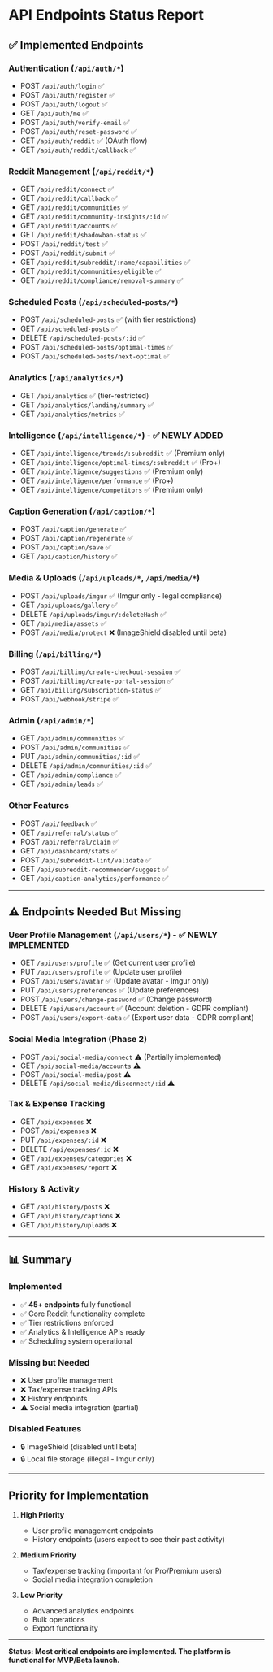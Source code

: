 # API Endpoints Status Report

## ✅ **Implemented Endpoints**

### **Authentication** (`/api/auth/*`)
- POST `/api/auth/login` ✅
- POST `/api/auth/register` ✅
- POST `/api/auth/logout` ✅
- GET `/api/auth/me` ✅
- POST `/api/auth/verify-email` ✅
- POST `/api/auth/reset-password` ✅
- GET `/api/auth/reddit` ✅ (OAuth flow)
- GET `/api/auth/reddit/callback` ✅

### **Reddit Management** (`/api/reddit/*`)
- GET `/api/reddit/connect` ✅
- GET `/api/reddit/callback` ✅
- GET `/api/reddit/communities` ✅
- GET `/api/reddit/community-insights/:id` ✅
- GET `/api/reddit/accounts` ✅
- GET `/api/reddit/shadowban-status` ✅
- POST `/api/reddit/test` ✅
- POST `/api/reddit/submit` ✅
- GET `/api/reddit/subreddit/:name/capabilities` ✅
- GET `/api/reddit/communities/eligible` ✅
- GET `/api/reddit/compliance/removal-summary` ✅

### **Scheduled Posts** (`/api/scheduled-posts/*`)
- POST `/api/scheduled-posts` ✅ (with tier restrictions)
- GET `/api/scheduled-posts` ✅
- DELETE `/api/scheduled-posts/:id` ✅
- POST `/api/scheduled-posts/optimal-times` ✅
- POST `/api/scheduled-posts/next-optimal` ✅

### **Analytics** (`/api/analytics/*`)
- GET `/api/analytics` ✅ (tier-restricted)
- GET `/api/analytics/landing/summary` ✅
- GET `/api/analytics/metrics` ✅

### **Intelligence** (`/api/intelligence/*`) - ✅ NEWLY ADDED
- GET `/api/intelligence/trends/:subreddit` ✅ (Premium only)
- GET `/api/intelligence/optimal-times/:subreddit` ✅ (Pro+)
- GET `/api/intelligence/suggestions` ✅ (Premium only)
- GET `/api/intelligence/performance` ✅ (Pro+)
- GET `/api/intelligence/competitors` ✅ (Premium only)

### **Caption Generation** (`/api/caption/*`)
- POST `/api/caption/generate` ✅
- POST `/api/caption/regenerate` ✅
- POST `/api/caption/save` ✅
- GET `/api/caption/history` ✅

### **Media & Uploads** (`/api/uploads/*`, `/api/media/*`)
- POST `/api/uploads/imgur` ✅ (Imgur only - legal compliance)
- GET `/api/uploads/gallery` ✅
- DELETE `/api/uploads/imgur/:deleteHash` ✅
- GET `/api/media/assets` ✅
- POST `/api/media/protect` ❌ (ImageShield disabled until beta)

### **Billing** (`/api/billing/*`)
- POST `/api/billing/create-checkout-session` ✅
- POST `/api/billing/create-portal-session` ✅
- GET `/api/billing/subscription-status` ✅
- POST `/api/webhook/stripe` ✅

### **Admin** (`/api/admin/*`)
- GET `/api/admin/communities` ✅
- POST `/api/admin/communities` ✅
- PUT `/api/admin/communities/:id` ✅
- DELETE `/api/admin/communities/:id` ✅
- GET `/api/admin/compliance` ✅
- GET `/api/admin/leads` ✅

### **Other Features**
- POST `/api/feedback` ✅
- GET `/api/referral/status` ✅
- POST `/api/referral/claim` ✅
- GET `/api/dashboard/stats` ✅
- POST `/api/subreddit-lint/validate` ✅
- GET `/api/subreddit-recommender/suggest` ✅
- GET `/api/caption-analytics/performance` ✅

---

## ⚠️ **Endpoints Needed But Missing**

### **User Profile Management** (`/api/users/*`) - ✅ NEWLY IMPLEMENTED
- GET `/api/users/profile` ✅ (Get current user profile)
- PUT `/api/users/profile` ✅ (Update user profile)
- POST `/api/users/avatar` ✅ (Update avatar - Imgur only)
- PUT `/api/users/preferences` ✅ (Update preferences)
- POST `/api/users/change-password` ✅ (Change password)
- DELETE `/api/users/account` ✅ (Account deletion - GDPR compliant)
- POST `/api/users/export-data` ✅ (Export user data - GDPR compliant)

### **Social Media Integration** (Phase 2)
- POST `/api/social-media/connect` ⚠️ (Partially implemented)
- GET `/api/social-media/accounts` ⚠️
- POST `/api/social-media/post` ⚠️
- DELETE `/api/social-media/disconnect/:id` ⚠️

### **Tax & Expense Tracking**
- GET `/api/expenses` ❌
- POST `/api/expenses` ❌
- PUT `/api/expenses/:id` ❌
- DELETE `/api/expenses/:id` ❌
- GET `/api/expenses/categories` ❌
- GET `/api/expenses/report` ❌

### **History & Activity**
- GET `/api/history/posts` ❌
- GET `/api/history/captions` ❌
- GET `/api/history/uploads` ❌

---

## 📊 **Summary**

### **Implemented**
- ✅ **45+ endpoints** fully functional
- ✅ Core Reddit functionality complete
- ✅ Tier restrictions enforced
- ✅ Analytics & Intelligence APIs ready
- ✅ Scheduling system operational

### **Missing but Needed**
- ❌ User profile management
- ❌ Tax/expense tracking APIs
- ❌ History endpoints
- ⚠️ Social media integration (partial)

### **Disabled Features**
- 🔒 ImageShield (disabled until beta)
- 🔒 Local file storage (illegal - Imgur only)

---

## **Priority for Implementation**

1. **High Priority**
   - User profile management endpoints
   - History endpoints (users expect to see their past activity)

2. **Medium Priority**
   - Tax/expense tracking (important for Pro/Premium users)
   - Social media integration completion

3. **Low Priority** 
   - Advanced analytics endpoints
   - Bulk operations
   - Export functionality

---

**Status: Most critical endpoints are implemented. The platform is functional for MVP/Beta launch.**
